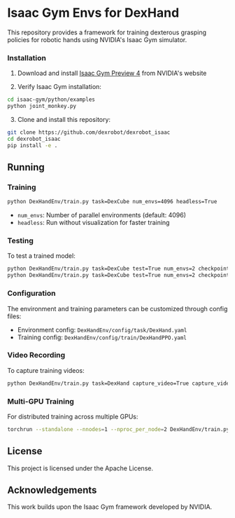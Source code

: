# Isaac Gym Envs for DexHand

This repository provides a framework for training dexterous grasping policies for robotic hands using NVIDIA's Isaac Gym simulator.

### Installation

1. Download and install [Isaac Gym Preview 4](https://developer.nvidia.com/isaac-gym) from NVIDIA's website

2. Verify Isaac Gym installation:

```bash
cd isaac-gym/python/examples
python joint_monkey.py
```

3. Clone and install this repository:

```bash
git clone https://github.com/dexrobot/dexrobot_isaac
cd dexrobot_isaac
pip install -e .
```

## Running

### Training

```bash
python DexHandEnv/train.py task=DexCube num_envs=4096 headless=True
```
- `num_envs`: Number of parallel environments (default: 4096)
- `headless`: Run without visualization for faster training

### Testing

To test a trained model:

```bash
python DexHandEnv/train.py task=DexCube test=True num_envs=2 checkpoint=runs/DexCube_*/nn/DexHand.pth
python DexHandEnv/train.py task=DexCube test=True num_envs=2 checkpoint=runs/DexCube_06-14-42-29/nn/DexCube.pth
```

### Configuration

The environment and training parameters can be customized through config files:

- Environment config: `DexHandEnv/config/task/DexHand.yaml`
- Training config: `DexHandEnv/config/train/DexHandPPO.yaml`

### Video Recording

To capture training videos:

```bash
python DexHandEnv/train.py task=DexHand capture_video=True capture_video_freq=1500 capture_video_len=100
```

### Multi-GPU Training

For distributed training across multiple GPUs:

```bash
torchrun --standalone --nnodes=1 --nproc_per_node=2 DexHandEnv/train.py multi_gpu=True task=DexHand
```

## License

This project is licensed under the Apache License.

## Acknowledgements

This work builds upon the Isaac Gym framework developed by NVIDIA.
